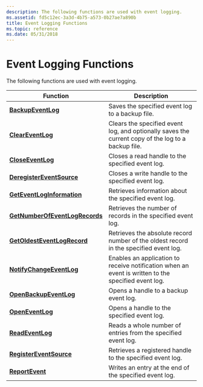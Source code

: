 ```yaml
---
description: The following functions are used with event logging.
ms.assetid: fd5c12ec-3a3d-4b75-a573-0b27ae7a890b
title: Event Logging Functions
ms.topic: reference
ms.date: 05/31/2018
---
```


# Event Logging Functions

The following functions are used with event logging.



| Function                                                         | Description                                                                                         |
|------------------------------------------------------------------|-----------------------------------------------------------------------------------------------------|
| [**BackupEventLog**](/windows/desktop/api/Winbase/nf-winbase-backupeventloga)                         | Saves the specified event log to a backup file.                                                     |
| [**ClearEventLog**](/windows/desktop/api/Winbase/nf-winbase-cleareventloga)                           | Clears the specified event log, and optionally saves the current copy of the log to a backup file.  |
| [**CloseEventLog**](/windows/desktop/api/Winbase/nf-winbase-closeeventlog)                           | Closes a read handle to the specified event log.                                                    |
| [**DeregisterEventSource**](/windows/desktop/api/Winbase/nf-winbase-deregistereventsource)           | Closes a write handle to the specified event log.                                                   |
| [**GetEventLogInformation**](/windows/desktop/api/Winbase/nf-winbase-geteventloginformation)         | Retrieves information about the specified event log.                                                |
| [**GetNumberOfEventLogRecords**](/windows/desktop/api/Winbase/nf-winbase-getnumberofeventlogrecords) | Retrieves the number of records in the specified event log.                                         |
| [**GetOldestEventLogRecord**](/windows/desktop/api/Winbase/nf-winbase-getoldesteventlogrecord)       | Retrieves the absolute record number of the oldest record in the specified event log.               |
| [**NotifyChangeEventLog**](/windows/desktop/api/Winbase/nf-winbase-notifychangeeventlog)             | Enables an application to receive notification when an event is written to the specified event log. |
| [**OpenBackupEventLog**](/windows/desktop/api/Winbase/nf-winbase-openbackupeventloga)                 | Opens a handle to a backup event log.                                                               |
| [**OpenEventLog**](/windows/desktop/api/Winbase/nf-winbase-openeventloga)                             | Opens a handle to the specified event log.                                                          |
| [**ReadEventLog**](/windows/desktop/api/Winbase/nf-winbase-readeventloga)                             | Reads a whole number of entries from the specified event log.                                       |
| [**RegisterEventSource**](/windows/desktop/api/Winbase/nf-winbase-registereventsourcea)               | Retrieves a registered handle to the specified event log.                                           |
| [**ReportEvent**](/windows/desktop/api/Winbase/nf-winbase-reporteventa)                               | Writes an entry at the end of the specified event log.                                              |



 

 

 



